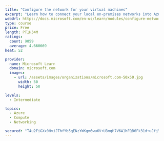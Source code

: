 ```yaml
---
title: "Configure the network for your virtual machines"
excerpt: "Learn how to connect your local on-premises networks into Azure using virtual networks, VPN gateways, and Azure ExpressRoute."
webUrl: https://docs.microsoft.com/en-us/learn/modules/configure-network-for-azure-virtual-machines/
type: course
price: Free
length: PT1H34M
ratings:
  count: 9059
  average: 4.660669
heat: 52

provider:
  name: Microsoft Learn
  domain: microsoft.com
  images:
    - url: /assets/images/organizations/microsoft.com-50x50.jpg
      width: 50
      height: 50

levels:
  - Intermediate

topics:
  - Azure
  - Compute
  - Networking

secured: "T4u2FiGXx0HviJThfYb5qENzYWKgm6wu6V+UBmqH7V6A1hFQB6Fk31d+uJfjY/9Fr90/kBPKTNhcqJG3RwuX0kbAGhjRpFQ7jnJPdNAGsiPs/yBpnXaTCF24YasdgoNPqgj5UFO3UOnW7vy49laXTOETUok0rl5T+uramm7feg/lnSfjwpMoTXp/6MFPTyArul9HO/zkK5Xc36vTorBa5jwXEpGuZAvTg0HGmR1pfonQOAPbQzNivloFwNj3NEd8w9/1B/A5p0g4YudTeYRln+/iE06XbIk+pVB4nFQlZUr/CADzFbcXJ+YOiGawIw84RH6/OFzq7JXcaz97K4zuTNjpyvVPQ10fWapZyBvAlbFwQkd6/akPpYEagBu4wmtsrzQ5sTtXnpD0xURM3P3bEQRd0Vf1lVEno6VYICQ87jQ=;0iPRO9wd5/7vFSckVjAPlA=="
---
```


